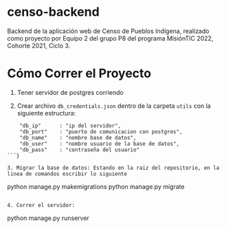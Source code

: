 # censo-backend

Backend de la aplicación web de Censo de Pueblos Indígena, realizado como proyecto por Equipo 2 del grupo P8 del programa MisiónTIC 2022, Cohorte 2021, Ciclo 3.

# Cómo Correr el Proyecto

1. Tener servidor de postgres corriendo

2. Crear archivo ``db_credentials.json`` dentro de la carpeta ``utils`` con la siguiente estructura:
```{
	"db_ip"      : "ip del servidor",
	"db_port"    : "puerto de comunicacion con postgres", 
    "db_name"    : "nombre base de datos",
	"db_user"    : "nombre usuario de la base de datos",
	"db_pass"    : "contraseña del usuario"
```}

3. Migrar la base de datos: Estando en la raiz del repositorio, en la linea de comandos escribir lo siguiente
```
python manage.py makemigrations
python manage.py migrate
```

4. Correr el servidor:
```
python manage.py runserver
```
